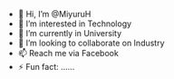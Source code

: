 - 👋 Hi, I’m @MiyuruH
- 👀 I’m interested in Technology
- 🌱 I’m currently in University
- 💞️ I’m looking to collaborate on Industry
- 📫 Reach me via Facebook
- ⚡ Fun fact: ......

<!---
MiyuruH/MiyuruH is a ✨ special ✨ repository because its `README.md` (this file) appears on your GitHub profile.
You can click the Preview link to take a look at your changes.
--->
